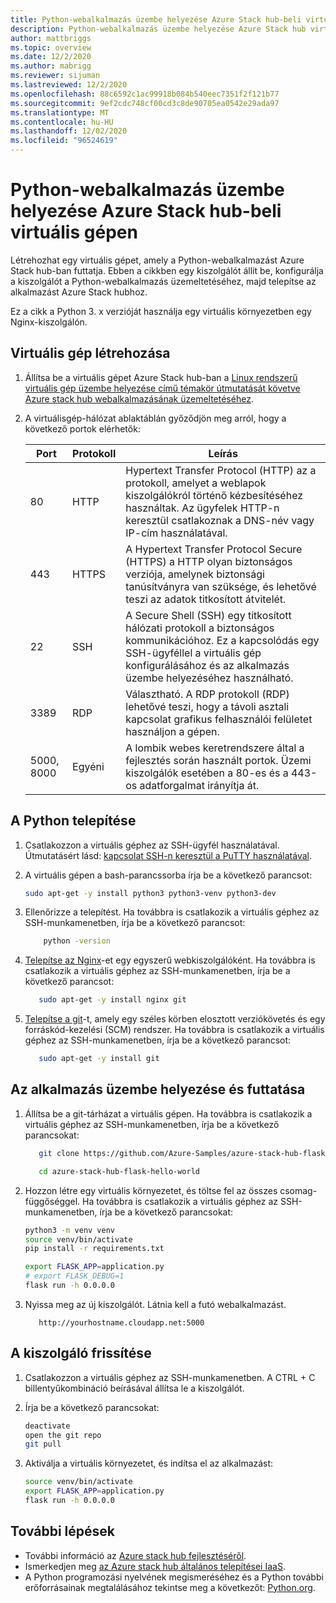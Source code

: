 ```yaml
---
title: Python-webalkalmazás üzembe helyezése Azure Stack hub-beli virtuális gépen
description: Python-webalkalmazás üzembe helyezése Azure Stack hub virtuális gépén.
author: mattbriggs
ms.topic: overview
ms.date: 12/2/2020
ms.author: mabrigg
ms.reviewer: sijuman
ms.lastreviewed: 12/2/2020
ms.openlocfilehash: 88c6592c1ac99918b084b540eec7351f2f121b77
ms.sourcegitcommit: 9ef2cdc748cf00cd3c8de90705ea0542e29ada97
ms.translationtype: MT
ms.contentlocale: hu-HU
ms.lasthandoff: 12/02/2020
ms.locfileid: "96524619"
---
```

# <a name="deploy-a-python-web-app-to-a-vm-in-azure-stack-hub"></a>Python-webalkalmazás üzembe helyezése Azure Stack hub-beli virtuális gépen

Létrehozhat egy virtuális gépet, amely a Python-webalkalmazást Azure Stack hub-ban futtatja. Ebben a cikkben egy kiszolgálót állít be, konfigurálja a kiszolgálót a Python-webalkalmazás üzemeltetéséhez, majd telepítse az alkalmazást Azure Stack hubhoz.

Ez a cikk a Python 3. x verzióját használja egy virtuális környezetben egy Nginx-kiszolgálón.

## <a name="create-a-vm"></a>Virtuális gép létrehozása

1. Állítsa be a virtuális gépet Azure Stack hub-ban a [Linux rendszerű virtuális gép üzembe helyezése című témakör útmutatását követve Azure stack hub webalkalmazásának üzemeltetéséhez](azure-stack-dev-start-howto-deploy-linux.md).

2. A virtuálisgép-hálózat ablaktáblán győződjön meg arról, hogy a következő portok elérhetők:

    | Port | Protokoll | Leírás |
    | --- | --- | --- |
    | 80 | HTTP | Hypertext Transfer Protocol (HTTP) az a protokoll, amelyet a weblapok kiszolgálókról történő kézbesítéséhez használtak. Az ügyfelek HTTP-n keresztül csatlakoznak a DNS-név vagy IP-cím használatával. |
    | 443 | HTTPS | A Hypertext Transfer Protocol Secure (HTTPS) a HTTP olyan biztonságos verziója, amelynek biztonsági tanúsítványra van szüksége, és lehetővé teszi az adatok titkosított átvitelét. |
    | 22 | SSH | A Secure Shell (SSH) egy titkosított hálózati protokoll a biztonságos kommunikációhoz. Ez a kapcsolódás egy SSH-ügyféllel a virtuális gép konfigurálásához és az alkalmazás üzembe helyezéséhez használható. |
    | 3389 | RDP | Választható. A RDP protokoll (RDP) lehetővé teszi, hogy a távoli asztali kapcsolat grafikus felhasználói felületet használjon a gépen.   |
    | 5000, 8000 | Egyéni | A lombik webes keretrendszere által a fejlesztés során használt portok. Üzemi kiszolgálók esetében a 80-es és a 443-os adatforgalmat irányítja át. |

## <a name="install-python"></a>A Python telepítése

1. Csatlakozzon a virtuális géphez az SSH-ügyfél használatával. Útmutatásért lásd: [kapcsolat SSH-n keresztül a PuTTY használatával](azure-stack-dev-start-howto-ssh-public-key.md#connect-with-ssh-by-using-putty).
2. A virtuális gépen a bash-parancssorba írja be a következő parancsot:

    ```bash  
    sudo apt-get -y install python3 python3-venv python3-dev
    ```

3. Ellenőrizze a telepítést. Ha továbbra is csatlakozik a virtuális géphez az SSH-munkamenetben, írja be a következő parancsot:

    ```bash  
        python -version
    ```

3. [Telepítse az Nginx](https://www.nginx.com/resources/wiki/)-et egy egyszerű webkiszolgálóként. Ha továbbra is csatlakozik a virtuális géphez az SSH-munkamenetben, írja be a következő parancsot:

    ```bash  
       sudo apt-get -y install nginx git
    ```

4. [Telepítse a git](https://git-scm.com)-t, amely egy széles körben elosztott verziókövetés és egy forráskód-kezelési (SCM) rendszer. Ha továbbra is csatlakozik a virtuális géphez az SSH-munkamenetben, írja be a következő parancsot:

    ```bash  
       sudo apt-get -y install git
    ```

## <a name="deploy-and-run-the-app"></a>Az alkalmazás üzembe helyezése és futtatása

1. Állítsa be a git-tárházat a virtuális gépen. Ha továbbra is csatlakozik a virtuális géphez az SSH-munkamenetben, írja be a következő parancsokat:

    ```bash  
       git clone https://github.com/Azure-Samples/azure-stack-hub-flask-hello-world.git
    
       cd azure-stack-hub-flask-hello-world
    ```

2. Hozzon létre egy virtuális környezetet, és töltse fel az összes csomag-függőséggel. Ha továbbra is csatlakozik a virtuális géphez az SSH-munkamenetben, írja be a következő parancsokat:

    ```bash  
    python3 -m venv venv
    source venv/bin/activate
    pip install -r requirements.txt
    
    export FLASK_APP=application.py
    # export FLASK_DEBUG=1 
    flask run -h 0.0.0.0
    ```

3. Nyissa meg az új kiszolgálót. Látnia kell a futó webalkalmazást.

    ```HTTP  
       http://yourhostname.cloudapp.net:5000
    ```

## <a name="update-your-server"></a>A kiszolgáló frissítése

1. Csatlakozzon a virtuális géphez az SSH-munkamenetben. A CTRL + C billentyűkombináció beírásával állítsa le a kiszolgálót.

2. Írja be a következő parancsokat:

    ```bash  
    deactivate
    open the git repo
    git pull
    ```

3. Aktiválja a virtuális környezetet, és indítsa el az alkalmazást:

    ```bash  
    source venv/bin/activate
    export FLASK_APP=application.py
    flask run -h 0.0.0.0
    ```

## <a name="next-steps"></a>További lépések

- További információ az [Azure stack hub fejlesztéséről](azure-stack-dev-start.md).
- Ismerkedjen meg [az Azure stack hub általános telepítései IaaS](azure-stack-dev-start-deploy-app.md).
- A Python programozási nyelvének megismeréséhez és a Python további erőforrásainak megtalálásához tekintse meg a következőt: [Python.org](https://www.python.org).
